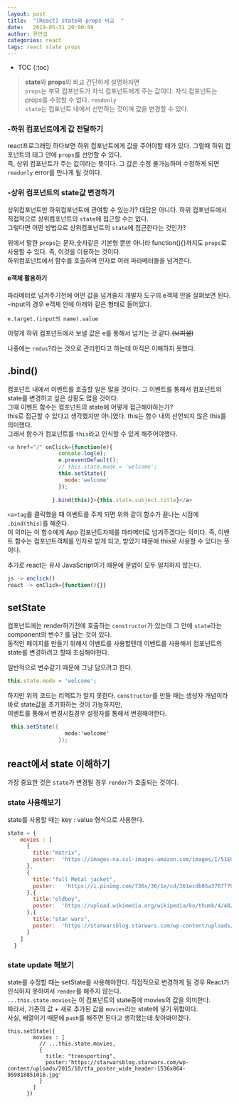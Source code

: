 ```yaml
---
layout: post
title:  "[React] state와 props 비교  "
date:   2019-05-31 20:00:59
author: 한만섭
categories: react
tags: react state props
---
```


* TOC
{:toc}


> **state**와 **props**의 비교 
간단하게 설명하자면  
`props`는 부모 컴포넌트가 자식 컴포넌트에게 주는 값이다. 자식 컴포넌트는 props를 수정할 수 없다. `readonly`  
`state`는 컴포넌트 내에서 선언하는 것이며 값을 변경할 수 있다. 

### -하위 컴포넌트에게 값 전달하기
react프로그래밍 하다보면 하위 컴포넌트에게 값을 주어야할 때가 있다. 그럴때 하위 컴포넌트의 태그 안에 `props`를 선언할 수 있다.  
즉, 상위 컴포넌트가 주는 값이라는 뜻이다. 그 값은 수정 불가능하며 수정하게 되면 `readonly` error를 만나게 될 것이다. 

### -상위 컴포넌트의 state값 변경하기 
상위컴포넌트만 하위컴포넌트에 관여할 수 있는가? 대답은 아니다. 하위 컴포넌트에서 직접적으로 상위컴포넌트의 `state`에 접근할 수는 없다.  
그렇다면 어떤 방법으로 상위컴포넌트의 `state`에 접근한다는 것인가?  

위에서 말한 `props`는 문자,숫자같은 기본형 뿐만 아니라 function(){}까지도 `props`로 사용할 수 있다. 즉, 이것을 이용하는 것이다.  
하위컴포넌트에서 함수를 호출하며 인자로 여러 파라메터들을 넘겨준다.  
 
 #### e객체 활용하기 
 파라메터로 넘겨주기전에 어떤 값을 넘겨줄지 개발자 도구의 e객체 안을 살펴보면 된다. 
 -input의 경우 e객체 안에 아래와 같은 형태로 들어있다.  
 ``` 
 e.target.(input의 name).value
 ```
 이렇게 하위 컴포넌트에서 보낼 값은 e를 통해서 넘기는 것 같다.~~(뇌피셜)~~
 
 나중에는 `redus`?라는 것으로 관리한다고 하는데 아직은 이해하지 못했다. 
 
 
 ## .bind()

컴포넌트 내에서 이벤트를 호출할 일은 많을 것이다. 그 이벤트를 통해서 컴포넌트의 state를 변경하고 싶은 상황도 많을 것이다.  
그때 이벤트 함수는 컴포넌트의 state에 어떻게 접근해야하는가?  
this로 접근할 수 있다고 생각했지만 아니였다. this는 함수 내의 선언되지 않은 this를 의미했다.  
그래서 함수가 컴포넌트를 `this`라고 인식할 수 있게 해주어야했다. 
```javascript
<a href="/" onClick={function(e){
                console.log(e);
                e.preventDefault();
                // this.state.mode = 'welcome';
                this.setState({
                  mode:'welcome'
                });
                
              }.bind(this)}>{this.state.subject.title}</a>
```
`<a>tag`를 클릭했을 때 이벤트를 주게 되면 위와 같이 함수가 끝나는 시점에 `.bind(this)`를 해준다.  
이 의미는 이 함수에게 App 컴포넌트자체를 파라메터로 넘겨주겠다는 의미다. 즉, 이벤트 함수는 컴포넌트객체를 인자로 받게 되고,
받았기 때문에 this로 사용할 수 있다는 뜻이다.   


추가로 react는 유사 JavaScript이기 때문에 문법이 모두 일치하지 않는다.  
```javascript
js -> onclick()
react -> onClick={function(){}}
```


## setState

컴포넌트에는 render하기전에 호출하는 `constructor`가 있는데 그 안에 `state`라는 component의 변수? 를 담는 것이 있다.  
동적인 페이지를 만들기 위해서 이벤트를 사용할텐데 이벤트를 사용해서 컴포넌트의 state를 변경하려고 할때 조심해야한다.  

일반적으로 변수같기 때문에 그냥 담으려고 한다.
```javascript
this.state.mode = 'welcome';
```
하지만 위의 코드는 리액트가 알지 못한다. `constructor`를 만들 때는 생성자 개념이라 바로 state값을 초기화하는 것이 가능하지만,  
이벤트를 통해서 변경시킬경우 설정자를 통해서 변경해야한다.  
```java
 this.setState({
                  mode:'welcome'
                });
```
 
 
 ## react에서 state 이해하기 

가장 중요한 것은 `state`가 변경될 경우 `render`가 호출되는 것이다.



### state 사용해보기 

state를 사용할 때는 key : value 형식으로 사용한다. 
```javascript
state = {
    movies : [
      {
        title:"matrix",
        poster:  'https://images-na.ssl-images-amazon.com/images/I/51EG732BV3L._SY445_.jpg'
      },
      {
        title:"full Metal jacket",
        poster:   'https://i.pinimg.com/736x/36/1e/cd/361ecdb85a3767f70810cbe2cdaaf1a4.jpg'
      },{
        title:"oldboy",
        poster:  'https://upload.wikimedia.org/wikipedia/ko/thumb/4/48/Old_Boy.jpg/250px-Old_Boy.jpg'
      },{
        title:"star wars",
        poster:  'https://starwarsblog.starwars.com/wp-content/uploads/2015/10/tfa_poster_wide_header-1536x864-959818851016.jpg'
      }
    ]
  }
```

### state update 해보기 

state를 수정할 때는 setState를 사용해야한다. 직접적으로 변경하게 될 경우 React가 인식하지 못하여서 `render`를 해주지 않는다.  
```...this.state.movies```는 이 컴포넌트의 state중에 movies의 값을 의미한다.  
따라서, 기존의 값 + 새로 추가된 값을 `movies`라는 state에 넣기 위함이다.  
사실, 배열이기 때문에 `push`를 해주면 된다고 생각했는데 찾아봐야겠다. 
```
this.setState({
        movies : [
          // ...this.state.movies,
          {
            title: "transporting",
            poster:'https://starwarsblog.starwars.com/wp-content/uploads/2015/10/tfa_poster_wide_header-1536x864-959818851016.jpg'
          }
        ]
      })
```      
 
 
